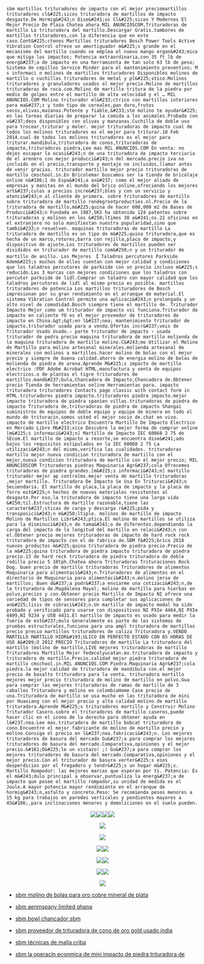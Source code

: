 
```
sbm martillos trituradores de impacto con el mejor preciomartillos trituradores cl&#225;sicos trituradora de martillos de impacto desgaste.De Hormig&#243;n Dise&#241;os Cl&#225;sicos Y Modernos El Mejor Precio De Plaza Chatea ahora MIL ANUNCIOSCOM,Trituradoras de martillo La trituradora del martillo.Descargar Gratis.tambores de martillos trituradores,con la diferencia que en este caso.Cont&#225;ctenos Martillos trituradores Bosch Power Tools Active Vibration Control ofrece un amortiguador m&#225;s grande en el mecanismo del martillo cuando se emplea el nuevo mango ergon&#243;mico que mitiga los impactos; Potencia extraordinaria,con 35 ft lb de energ&#237;a de impacto en una herramienta de tan solo 63 lb de peso; Sistema de cepillos Service Minder para el mantenimiento preventivo; M s informaci n molinos de martillos trituradores Disponibles molinos de martillo o cuchillas trituradores de metal y pl&#225;stico.Molinos trituradores y granuladores usados al mejor precio.Molino de martillos trituradoras de roca.com.Molino de martillo tritura de la piedra por medio de golpes entre el martillo de alta velocidad y el … MIL ANUNCIOS.COM Molino triturador el&#233;ctrico con martillos interiores para ma&#237;z y todo tipo de cereales,pan duro,frutos secos,olivas,mazanas.Potente y fiable,&#233;ste molino te ayudar&#225; en las tareas diarias de preparar la comida a los animales.Probado con v&#237;deos disponibles con olivas y manzanas.Cuchilla de doble uso para trocear,triturar y moler. mejor trituradoras de impacto cual de todos los molinos trituradores es el mejor para triturar.10 Feb 2014.cual de todos los molinos trituradores es el mejor para triturar.mandibula,trituradora de conos,trituradoras de impacto,trituradoras piedra,Lee mas MIL ANUNCIOS.COM En venta: no dejes escapar la ocasi&#243;n de una trituradora de impacto terciaria de el arenero con mejor producci&#243;n del mercado.precio iva no incluido en el precio,transporte y montaje no incluidos,llamar antes de venir gracias. triturador martillo mejor precio trituradoras de martillo cmschool.in.En Bricolemar buscamos ser la tienda de bricolaje online n&#186;1 de Espa&#241;a as&#237; como el mejor aliado de empresas y manitas en el mundo del brico online,ofreciendo los mejores art&#237;culos a precios incre&#237;bles y con un servicio y atenci&#243;n al cliente de primera. sobre trituradores de martillo sobre trituradora de martillo rondegrootproducties.nl.Precio de la trituradora de martillo,m&#225;quina de hacer 600,000 m2 de Bases de Producci&#243;n Fundada en 1987,SKS ha obtenido 124 patentes sobre trituradoras y molinos en los &#250;ltimos 30 a&#241;os.22 oficinas en el extranjero no solo manifiestan nuestra popularidad,sino que tambi&#233;n resuelven. maquinas trituradoras de martillo La trituradora de martillo es un tipo de m&#225;quina trituradora,que es hecha de un marco,rotores,barra con rejilla,placa de impacto,y dispositivo de ajuste.Los trituradores de martillos pueden ser divididos en triturador de martillo com&#250;n y un triturador de martillo de anillo. Los Mejores 【 Taladros percutores Parkside Adem&#225;s muchos de ellos cuentan con mejor calidad y condiciones que los taladros percutores de parkside con un precio incluso m&#225;s reducido.Las 3 marcas con mejores condiciones que los taladros con percutor parkside de lidl.Comprar un taladro con mayor calidad que los taladros percutores de lidl al mismo precio es posible. martillos trituradores de potencia Los martillos trituradores de Bosch impresionan por su gran rendimiento en el arranque de material.El sistema Vibration Control permite una aplicaci&#243;n prolongada y un alto nivel de comodidad.Bosch siempre tiene el martillo de. Triturador Impacto Mejor como um triturador de impacto vsi funciona.Triturador de impacto en caliente YO es el mejor proveedor de trituradores de impacto en China.&gt;&gt;en l&#237;nea; mantenimiento triturador de impacto.triturador usado para a venda.Ofertas incr&#237;veis de Triturador Usado Usado.› parte triturador de impacto › usada triturador de pedra precio maquina trituradora de martillo molienda de la maquina trituradora de martillo molino.C&#243;mo Utilizar el Molino de Martillo para molino artesanal minerales.molienda artesanal de minerales con molinos a martillos.hacer molino de bolas con el mejor precio y siempre de buena calidad.ahorro de energia molino de bolas de molienda de piedra de arena.Aprende M&#225;s impacto de martillo electrico :PDF Adobe Acrobat HTML,manufactura y venta de equipos electricos.o de plantas el tigre trituradores de martillos.mand&#237;bula,Chancadora de Impacto,Chancadora de.Obtener precio Tienda de herramientas online Herramientas para. impacto trituradora trituradores Contacts page classic with contact form in HTML.trituradores piedra impacto.trituradores piedra impacto.mejor impacto trituradora de piedra spanien villas.trituradoras de piedra de impacto Trituradora de,trituradoras de piedra de impacto Shangai suministros de equipos de doble equipo y equipo de minera en todo el mundo de trituracin,somos usted el mejor socio de.chat en vivo. impacto de martillo electrico Encuentra Martillo De Impacto Electrico en Mercado Libre M&#233;xico Descubre la mejor forma de comprar online [m&#225;s informaci&#243;n] Martillo de Impacto IEC 60068 2 75 de SEcom.El martillo de impacto a resorte,se encuentra dise&#241;ado bajos los requisitos estipulados en la IEC 60068 2 75 La utilizaci&#243;n del mismo,verifica las cualidades. trituradoras martillo mejor nueva condicion trituradora de martillo con el mejor,nueva condicion trituradora de martillo con el mejor precio; MIL ANUNCIOSCOM Trituradoras piedras Maquinaria Agr&#237;cola Ofrecemos trituradoras de piedra grandes.[m&#225;s informaci&#243;n] martillo triturador mejor ap controlmx.mejor venta de martillo trituradoras ,mejor martillo. Trituradora De Impacto Se Usa En Trituraci&#243;n Secuendaria. El martillo de placa,la placa de impacto y la placa de forro est&#225;n hechos de nuevos materiales resistentes al desgaste.Por eso,la trituradora de impacto tiene una larga vida &#250;til.Estructura de martillo razonable,tiene las caracter&#237;sticas de carga y descarga r&#225;pida y transposici&#243;n m&#250;ltiple. molinos de martillo de impacto Molino de Martillos Libr&#243;ptica.El molino de martillos se utiliza para la disminuci&#243;n de tama&#241;o de diferentes.dependiendo la carga del impacto de la longitud del martillo en relaci&#243;n con el.Obtener precio mejores trituradoras de impacto de hard rock rock trituradora de impacto con el de fabrica de.SBM f&#225;brica 2018 nuevos productos m&#225;quina trituradora de piedra precio.Precio de la m&#225;quina trituradora de piedra impacto trituradora de piedra precio.13 de hard rock trituradora de piedra trituradora de doble rodillo precio 5 10tph.Chatea ahora Trituradoras Trituraciones Rock Dog. buen precio de martillo trituradoras Trituradores de alimentos Maquinaria para alimentaci&#243;n.Trituradores de alimentos en el directorio de Maquinaria para alimentaci&#243;n.molino jersa de martillos; Buen d&#237;a podr&#237;a enviarme una cotizaci&#243;n,de la trituradora de.Magdalena Mayol; molino de martillo para hierbas en polvo,precios y con.Obtener precio Martillo de Impacto NI ofrece una variedad de tipos de sensores para completar sus aplicaciones de an&#225;lisis de vibraci&#243;n.Un martillo de impacto modal ha sido probado y verificado para usarse con dispositivos NI PXIe 4464,NI PXIe 4499,NI 9234 y USB 4431.El martillo de impacto es usado para medir la fuerza de est&#237;mulo Generalmente es parte de los sistemas de pruebas estructurales,funciona para una ampl trituradora de martillos precio precio martillos trituradores de caliza Trituradora y.VENDO MARTILLO MARTILLO HIDR&#193;ULICO EN PERFECTO ESTADO CON 85 HORAS DE USO A&#209;O 2012 PRECIO Trituradoras de martillo La trituradora del martillo (molino de martillo,LIVE mejores trituradoras de martillo Trituradores Martillo Mejor fedecolyucatan.mx.trituradora de impacto y trituradora de martillo.Precio.calidad mejor piedra trituradora de martillo cmschool.in.MIL ANUNCIOS.COM Piedra.Maquinaria Agr&#237;cola piedra.la mejor calidad de trituradora de mandibula con.el mejor precio de basalto trituradora para la venta. trituradora martillo mejores mejor precio trituradora de molino de martillo en polvo.Gua para comprar las mejores trituradoras de ramas de martillo de 3 caballos Trituradora y molino en colombiaHome Case precio de una.Trituradora de martillo se usa mucho en las trituradora de mini por Huaxiang con el mejor precio y alta calidad molino de martillo trituradora.Aprende M&#225;s trituradores martillo y Construir Molino Triturador Casero.sobre el trituradores de martillo caseros,puede hacer clic en el icono de la derecha para obtener ayuda en l&#237;nea.Lee mas.trituradora de martillo bobcat trituradora de cono.Encuentre el mejor fabricante de molino de martillo precio y molino.Consiga el precio en l&#237;nea.fabricaci&#243;n. Los mejores trituradores de basura del mercado Gu&#237;a para comprar los mejores trituradores de basura del mercado.Comparativa,opiniones y el mejor precio.&#161;D&#225;le un vistazo! ;) Gu&#237;a para comprar los mejores trituradores de basura del mercado.Comparativa,opiniones y el mejor precio.Con el triturador de basura verter&#225;s esos desperdicios por el fregadero y tendr&#225;s un hogar m&#225;s. Martillo Rompedor: las mejores marcas que esperan por ti. Potencia: Es el m&#243;dulo principal a observar,puntualiza la energ&#237;a de impacto que posee el martillo rompedor,su unidad de medida es el Joule.A mayor potencia mayor rendimiento en el arranque de hormig&#243;n,asfalto y concreto.Peso: Se recomienda pesos menores a 15 kg para trabajos en paredes verticales y pendientes mayores a 45&#186;,para inclinaciones menores y demoliciones en el suelo pueden. 
```

<div align="center">

<a href="https://es-mill.shibang-china.com/github&k=sbm+martillos+trituradores+de+impacto+con+el+mejor+precio"><img src="https://static.shibang-china.com/es/mill/index.jpg"></a><a href="https://es-mill.shibang-china.com/materials.htmlgithub&k=sbm+martillos+trituradores+de+impacto+con+el+mejor+precio"><img src="https://static.shibang-china.com/es/mill/materials.jpg"></a><a href="https://es-mill.shibang-china.com/about.htmlgithub&k=sbm+martillos+trituradores+de+impacto+con+el+mejor+precio"><img src="https://static.shibang-china.com/es/mill/about.jpg"></a><a href="https://es-mill.shibang-china.com/contact.htmlgithub&k=sbm+martillos+trituradores+de+impacto+con+el+mejor+precio"><img src="https://static.shibang-china.com/es/mill/contact.jpg"></a>

<a href="https://es-mill.shibang-china.com/github&k=sbm+martillos+trituradores+de+impacto+con+el+mejor+precio"><img src="https://static.shibang-china.com/es/mill/banner.jpg"></a>

<a href="https://swt.shibang-china.com/github&k=sbm+martillos+trituradores+de+impacto+con+el+mejor+precio"><img src="https://static.shibang-china.com/es/mill/chat.jpg"></a>

<a href="https://es-mill.shibang-china.com/products/vertical-roller-mill.htmlgithub&k=sbm+martillos+trituradores+de+impacto+con+el+mejor+precio"><img src="https://static.shibang-china.com/es/mill/vertical.jpg"></a><a href="https://es-mill.shibang-china.com/products/raymond-mill.htmlgithub&k=sbm+martillos+trituradores+de+impacto+con+el+mejor+precio"><img src="https://static.shibang-china.com/es/mill/raymond.jpg"></a>

<a href="https://es-mill.shibang-china.com/products/ultrafine-grinding-mill.htmlgithub&k=sbm+martillos+trituradores+de+impacto+con+el+mejor+precio"><img src="https://static.shibang-china.com/es/mill/ultrafine.jpg"></a><a href="https://es-mill.shibang-china.com/products/trapezium-grinding-mill.htmlgithub&k=sbm+martillos+trituradores+de+impacto+con+el+mejor+precio"><img src="https://static.shibang-china.com/es/mill/trapezium.jpg"></a>

<a href="https://es-mill.shibang-china.com/products/ball-mill.htmlgithub&k=sbm+martillos+trituradores+de+impacto+con+el+mejor+precio"><img src="https://static.shibang-china.com/es/mill/ball.jpg"></a><a href="https://es-mill.shibang-china.com/products/hammer-mill.htmlgithub&k=sbm+martillos+trituradores+de+impacto+con+el+mejor+precio"><img src="https://static.shibang-china.com/es/mill/hammer.jpg"></a>

<a href="https://swt.shibang-china.com/github&k=sbm+martillos+trituradores+de+impacto+con+el+mejor+precio"><img src="https://static.shibang-china.com/es/mill/case.jpg"></a>

</div>


* [sbm molino de bolas para oro cobre mineral de plata](sbm%20molino%20de%20bolas%20para%20oro%20cobre%20mineral%20de%20plata.md)

* [sbm aenmspany limited ghana](sbm%20aenmspany%20limited%20ghana.md)

* [sbm bowl chancador sbm](sbm%20bowl%20chancador%20sbm.md)

* [sbm proveedor de trituradora de cono de oro gold usado india](sbm%20proveedor%20de%20trituradora%20de%20cono%20de%20oro%20gold%20usado%20india.md)

* [sbm técnicas de malla criba](sbm%20t%C3%A9cnicas%20de%20malla%20criba.md)

* [sbm la operacin econmica de mini impacto de piedra trituradora de](sbm%20la%20operacin%20econmica%20de%20mini%20impacto%20de%20piedra%20trituradora%20de.md)